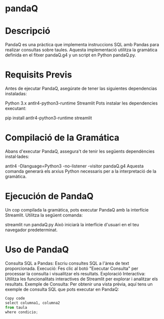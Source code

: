 # pandaQ
# Descripció
PandaQ es una pràctica que implementa instruccions SQL amb Pandas para realizar consultas sobre taules. Aquesta implementació utilitza la gramàtica definida en el fitxer pandaQ.g4 y un script en Python pandaQ.py.

# Requisits Previs
Antes de ejecutar PandaQ, asegúrate de tener las siguientes dependencias instaladas:

Python 3.x
antlr4-python3-runtime
Streamlit
Pots instalar les dependencies executant:

pip install antlr4-python3-runtime streamlit

# Compilació de la Gramática
Abans d'executar PandaQ, assegura't de tenir les següents dependències instal·lades:

antlr4 -Dlanguage=Python3 -no-listener -visitor pandaQ.g4
Aquesta comanda generarà els arxius Python necessaris per a la interpretació de la gramàtica.

# Ejecución de PandaQ
Un cop compilada la gramàtica, pots executar PandaQ amb la interfície Streamlit. Utilitza la següent comanda:

streamlit run pandaQ.py
Això iniciarà la interfície d'usuari en el teu navegador predeterminat.

# Uso de PandaQ
Consulta SQL a Pandas: Escriu consultes SQL a l'àrea de text proporcionada.
Execució: Fes clic al botó "Executar Consulta" per processar la consulta i visualitzar els resultats.
Exploració Interactiva: Utilitza les funcionalitats interactives de Streamlit per explorar i analitzar els resultats.
Exemple de Consulta: Per obtenir una vista prèvia, aquí tens un exemple de consulta SQL que pots executar en PandaQ:

```python {background-color: #f0f0f0;}
Copy code
select columna1, columna2
from taula
where condicio;
